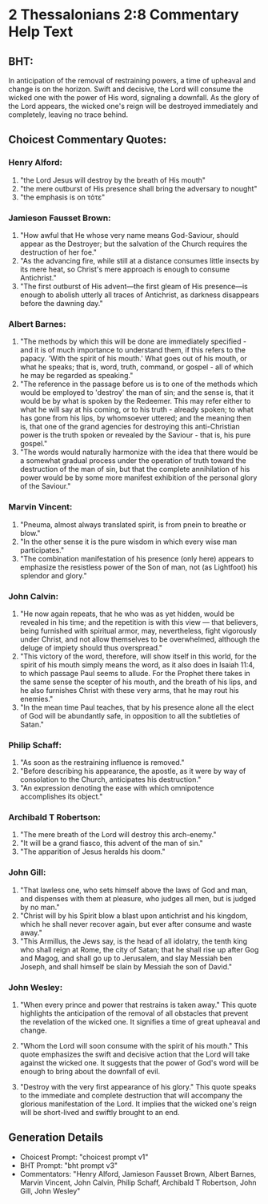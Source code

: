 # 2 Thessalonians 2:8 Commentary Help Text

## BHT:
In anticipation of the removal of restraining powers, a time of upheaval and change is on the horizon. Swift and decisive, the Lord will consume the wicked one with the power of His word, signaling a downfall. As the glory of the Lord appears, the wicked one's reign will be destroyed immediately and completely, leaving no trace behind.

## Choicest Commentary Quotes:
### Henry Alford:
1. "the Lord Jesus will destroy by the breath of His mouth"
2. "the mere outburst of His presence shall bring the adversary to nought"
3. "the emphasis is on τότε"

### Jamieson Fausset Brown:
1. "How awful that He whose very name means God-Saviour, should appear as the Destroyer; but the salvation of the Church requires the destruction of her foe."
2. "As the advancing fire, while still at a distance consumes little insects by its mere heat, so Christ's mere approach is enough to consume Antichrist."
3. "The first outburst of His advent—the first gleam of His presence—is enough to abolish utterly all traces of Antichrist, as darkness disappears before the dawning day."

### Albert Barnes:
1. "The methods by which this will be done are immediately specified - and it is of much importance to understand them, if this refers to the papacy. 'With the spirit of his mouth.' What goes out of his mouth, or what he speaks; that is, word, truth, command, or gospel - all of which he may be regarded as speaking."
2. "The reference in the passage before us is to one of the methods which would be employed to 'destroy' the man of sin; and the sense is, that it would be by what is spoken by the Redeemer. This may refer either to what he will say at his coming, or to his truth - already spoken; to what has gone from his lips, by whomsoever uttered; and the meaning then is, that one of the grand agencies for destroying this anti-Christian power is the truth spoken or revealed by the Saviour - that is, his pure gospel."
3. "The words would naturally harmonize with the idea that there would be a somewhat gradual process under the operation of truth toward the destruction of the man of sin, but that the complete annihilation of his power would be by some more manifest exhibition of the personal glory of the Saviour."

### Marvin Vincent:
1. "Pneuma, almost always translated spirit, is from pnein to breathe or blow."
2. "In the other sense it is the pure wisdom in which every wise man participates."
3. "The combination manifestation of his presence (only here) appears to emphasize the resistless power of the Son of man, not (as Lightfoot) his splendor and glory."

### John Calvin:
1. "He now again repeats, that he who was as yet hidden, would be revealed in his time; and the repetition is with this view — that believers, being furnished with spiritual armor, may, nevertheless, fight vigorously under Christ, and not allow themselves to be overwhelmed, although the deluge of impiety should thus overspread."
2. "This victory of the word, therefore, will show itself in this world, for the spirit of his mouth simply means the word, as it also does in Isaiah 11:4, to which passage Paul seems to allude. For the Prophet there takes in the same sense the scepter of his mouth, and the breath of his lips, and he also furnishes Christ with these very arms, that he may rout his enemies."
3. "In the mean time Paul teaches, that by his presence alone all the elect of God will be abundantly safe, in opposition to all the subtleties of Satan."

### Philip Schaff:
1. "As soon as the restraining influence is removed."
2. "Before describing his appearance, the apostle, as it were by way of consolation to the Church, anticipates his destruction."
3. "An expression denoting the ease with which omnipotence accomplishes its object."

### Archibald T Robertson:
1. "The mere breath of the Lord will destroy this arch-enemy."
2. "It will be a grand fiasco, this advent of the man of sin."
3. "The apparition of Jesus heralds his doom."

### John Gill:
1. "That lawless one, who sets himself above the laws of God and man, and dispenses with them at pleasure, who judges all men, but is judged by no man."
2. "Christ will by his Spirit blow a blast upon antichrist and his kingdom, which he shall never recover again, but ever after consume and waste away."
3. "This Armillus, the Jews say, is the head of all idolatry, the tenth king who shall reign at Rome, the city of Satan; that he shall rise up after Gog and Magog, and shall go up to Jerusalem, and slay Messiah ben Joseph, and shall himself be slain by Messiah the son of David."

### John Wesley:
1. "When every prince and power that restrains is taken away." This quote highlights the anticipation of the removal of all obstacles that prevent the revelation of the wicked one. It signifies a time of great upheaval and change.

2. "Whom the Lord will soon consume with the spirit of his mouth." This quote emphasizes the swift and decisive action that the Lord will take against the wicked one. It suggests that the power of God's word will be enough to bring about the downfall of evil.

3. "Destroy with the very first appearance of his glory." This quote speaks to the immediate and complete destruction that will accompany the glorious manifestation of the Lord. It implies that the wicked one's reign will be short-lived and swiftly brought to an end.


## Generation Details
- Choicest Prompt: "choicest prompt v1"
- BHT Prompt: "bht prompt v3"
- Commentators: "Henry Alford, Jamieson Fausset Brown, Albert Barnes, Marvin Vincent, John Calvin, Philip Schaff, Archibald T Robertson, John Gill, John Wesley"
